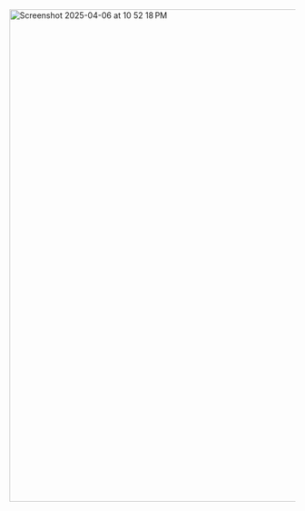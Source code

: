 <img width="868" alt="Screenshot 2025-04-06 at 10 52 18 PM" src="https://github.com/user-attachments/assets/46fbd380-cda0-4b98-b1ee-c392fbc133f9" />
